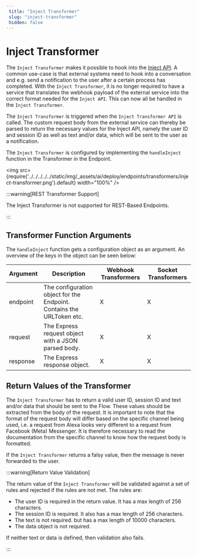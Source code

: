 ```yaml
---
 title: "Inject Transformer" 
 slug: "inject-transformer" 
 hidden: false 
---
```


# Inject Transformer

The `Inject Transformer` makes it possible to hook into the [Inject API](transformers.md#different-base-transformer-types). A common use-case is that external systems need to hook into a conversation and e.g. send a notification to the user after a certain process has completed. With the `Inject Transformer`, it is no longer required to have a service that translates the webhook payload of the external service into the correct format needed for the `Inject API`. This can now all be handled in the `Inject Transformer`.

The `Inject Transformer` is triggered when the `Inject Transformer API` is called. The custom request body from the external service can thereby be parsed to return the necessary values for the Inject API, namely the  user ID and session ID as well as text and/or data, which will be sent to the user as a notification.

The `Inject Transformer` is configured by implementing the `handleInject` function in the Transformer in the Endpoint.

 <img src={require('../../../../../static/img/_assets/ai/deploy/endpoints/transformers/inject-transformer.png').default} width="100%" />

:::warning[REST Transformer Support]

  The Inject Transformer is not supported for REST-Based Endpoints.

:::

## Transformer Function Arguments

The `handleInject`  function gets a configuration object as an argument. An overview of the keys in the object can be seen below:

| Argument	 | Description                                                            | Webhook Transformers | Socket Transformers |
|-----------|------------------------------------------------------------------------|----------------------|---------------------|
| endpoint  | 	The configuration object for the Endpoint. Contains the URLToken etc. | X                    | X                   |
| request   | 	The Express request object with a JSON parsed body.                   | X                    | X                   |
| response  | 	The Express response object.                                          | X                    | X                   |

## Return Values of the Transformer

The `Inject Transformer` has to return a valid user ID, session ID and text and/or data that should be sent to the Flow. These values should be extracted from the body of the request. It is important to note that the format of the request body will differ based on the specific channel being used, i.e. a request from Alexa looks very different to a request from Facebook (Meta) Messenger. It is therefore necessary to read the documentation from the specific channel to know how the request body is formatted. 

If the `Inject Transformer` returns a falsy value, then the message is never forwarded to the user.

:::warning[Return Value Validation]

  The return value of the `Inject Transformer` will be validated against a set of rules and rejected if the rules are not met. The rules are:

  - The user ID is required in the return value. It has a max length of 256 characters.
  - The session ID is required. It also has a max length of 256 characters.
  - The text is not required. but has a max length of 10000 characters.
  - The data object is not required.

  If neither text or data is defined, then validation also fails.

:::

